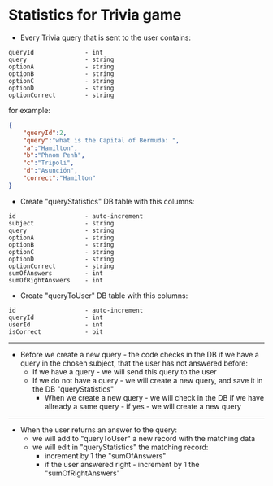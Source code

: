 # Statistics for Trivia game
* Every Trivia query that is sent to the user contains:
```
queryId              - int
query                - string
optionA              - string
optionB              - string
optionC              - string
optionD              - string
optionCorrect        - string
```
for example:
```json
{
    "queryId":2,
    "query":"what is the Capital of Bermuda: ",
    "a":"Hamilton",
    "b":"Phnom Penh",
    "c":"Tripoli",
    "d":"Asunción",
    "correct":"Hamilton"
}

```
* Create "queryStatistics"  DB table with this columns:
```
id                   - auto-increment
subject              - string
query                - string
optionA              - string
optionB              - string
optionC              - string
optionD              - string
optionCorrect        - string
sumOfAnswers         - int
sumOfRightAnswers    - int
```

* Create "queryToUser" DB table with this columns:
```
id                   - auto-increment
queryId              - int
userId               - int
isCorrect            - bit
```


***

* Before we create a new query - the code checks in the DB if we have a query in the chosen subject,
that the user has not answered before:   
    - If we have a query - we will send this query to the user
    - If we do not have a query - we will create a new query, and save it in the DB "queryStatistics"
        - When we create a new query - we will check in the DB if we have allready a same query - if yes - we will create a new query

***

* When the user returns an answer to the query:
    - we will add to "queryToUser" a new record with the matching data
    - we will edit in "queryStatistics" the matching record:
        - increment by 1 the "sumOfAnswers"
        - if the user answered right - increment by 1 the "sumOfRightAnswers"